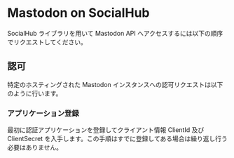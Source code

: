 # Mastodon on SocialHub

SocialHub ライブラリを用いて Mastodon API へアクセスするには以下の順序でリクエストしてください。

## 認可

特定のホスティングされた Mastodon インスタンスへの認可リクエストは以下のように行います。

### アプリケーション登録

最初に認証アプリケーションを登録してクライアント情報 ClientId 及び ClientSecret を入手します。この手順はすでに登録してある場合は繰り返し行う必要はありません。


```java
```

